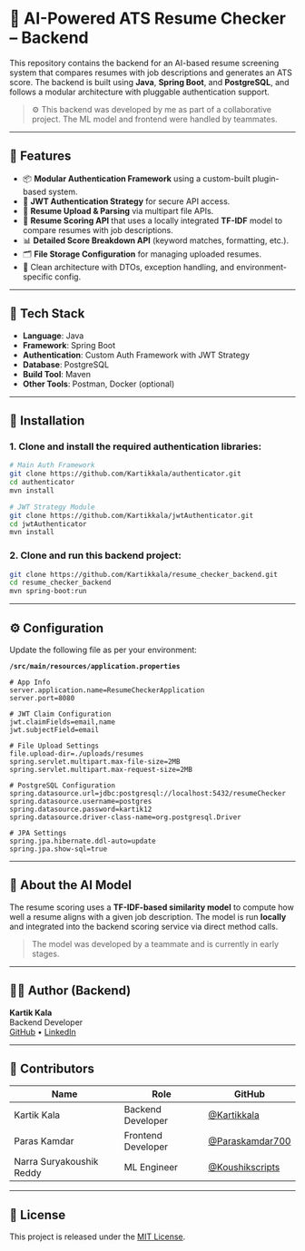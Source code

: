 # 🧠 AI-Powered ATS Resume Checker – Backend

This repository contains the backend for an AI-based resume screening system that compares resumes with job descriptions and generates an ATS score. The backend is built using **Java**, **Spring Boot**, and **PostgreSQL**, and follows a modular architecture with pluggable authentication support.

> ⚙️ This backend was developed by me as part of a collaborative project. The ML model and frontend were handled by teammates.

---

## 🚀 Features

- 📦 **Modular Authentication Framework** using a custom-built plugin-based system.
- 🔐 **JWT Authentication Strategy** for secure API access.
- 📄 **Resume Upload & Parsing** via multipart file APIs.
- 🤖 **Resume Scoring API** that uses a locally integrated **TF-IDF** model to compare resumes with job descriptions.
- 📊 **Detailed Score Breakdown API** (keyword matches, formatting, etc.).
- 🗂️ **File Storage Configuration** for managing uploaded resumes.
- 🧪 Clean architecture with DTOs, exception handling, and environment-specific config.

---

## 🧱 Tech Stack

- **Language**: Java
- **Framework**: Spring Boot
- **Authentication**: Custom Auth Framework with JWT Strategy
- **Database**: PostgreSQL
- **Build Tool**: Maven
- **Other Tools**: Postman, Docker (optional)

---

## 🔧 Installation

### 1. Clone and install the required authentication libraries:

```bash
# Main Auth Framework
git clone https://github.com/Kartikkala/authenticator.git
cd authenticator
mvn install

# JWT Strategy Module
git clone https://github.com/Kartikkala/jwtAuthenticator.git
cd jwtAuthenticator
mvn install
```

### 2. Clone and run this backend project:

```bash
git clone https://github.com/Kartikkala/resume_checker_backend.git
cd resume_checker_backend
mvn spring-boot:run
```

---

## ⚙️ Configuration

Update the following file as per your environment:

**`/src/main/resources/application.properties`**

```properties
# App Info
server.application.name=ResumeCheckerApplication
server.port=8080

# JWT Claim Configuration
jwt.claimFields=email,name
jwt.subjectField=email

# File Upload Settings
file.upload-dir=./uploads/resumes
spring.servlet.multipart.max-file-size=2MB
spring.servlet.multipart.max-request-size=2MB

# PostgreSQL Configuration
spring.datasource.url=jdbc:postgresql://localhost:5432/resumeChecker
spring.datasource.username=postgres
spring.datasource.password=kartik12
spring.datasource.driver-class-name=org.postgresql.Driver

# JPA Settings
spring.jpa.hibernate.ddl-auto=update
spring.jpa.show-sql=true
```

---

## 🧠 About the AI Model

The resume scoring uses a **TF-IDF-based similarity model** to compute how well a resume aligns with a given job description. The model is run **locally** and integrated into the backend scoring service via direct method calls.

> The model was developed by a teammate and is currently in early stages.

---

## 🙋‍♂️ Author (Backend)

**Kartik Kala**  
Backend Developer  
[GitHub](https://github.com/Kartikkala) • [LinkedIn](https://www.linkedin.com/in/kartikkala)

---

## 🤝 Contributors

| Name         | Role                | GitHub |
|--------------|---------------------|--------|
| Kartik Kala  | Backend Developer   | [@Kartikkala](https://github.com/Kartikkala) |
| Paras Kamdar     | Frontend Developer  | [@Paraskamdar700](https://github.com/paraskamdar700) |
| Narra Suryakoushik Reddy     | ML Engineer         | [@Koushikscripts](https://github.com/koushikscripts) |

---

## 📜 License

This project is released under the [MIT License](LICENSE).
